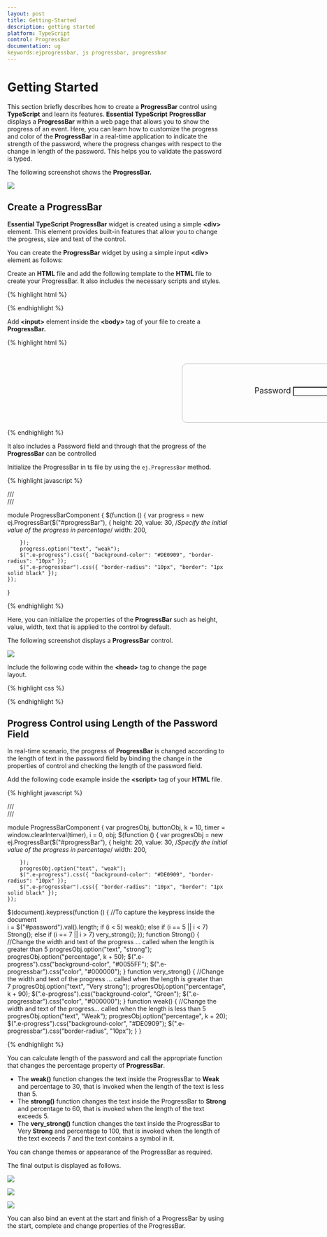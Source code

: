 ```yaml
---
layout: post
title: Getting-Started
description: getting started
platform: TypeScript
control: ProgressBar
documentation: ug
keywords:ejprogressbar, js progressbar, progressbar
---
```


# Getting Started

This section briefly describes how to create a **ProgressBar** control using **TypeScript** and learn its features.
**Essential TypeScript** **ProgressBar** displays a **ProgressBar** within a web page that allows you to show the progress of an event. Here, you can learn how to customize the progress and color of the **ProgressBar** in a real-time application to indicate the strength of the password, where the progress changes with respect to the change in length of the password. This helps you to validate the password is typed. 

The following screenshot shows the **ProgressBar.**


![](/js/ProgressBar/Getting-Started_images/Getting-Started_img1.png) 

## Create a ProgressBar

**Essential TypeScript ProgressBar** widget is created using a simple **&lt;div&gt;** element. This element provides built-in features that allow you to change the progress, size and text of the control.

You can create the **ProgressBar** widget by using a simple input **&lt;div&gt;** element as follows:

 Create an **HTML** file and add the following template to the **HTML** file to create your ProgressBar. It also includes the necessary scripts and styles.

{% highlight html %}

<!doctype html>
<html>
    <head>
    <meta charset="utf-8" />
    <title>Getting Started - RichTextEditor</title>
    <link href="http://cdn.syncfusion.com/{{ site.releaseversion }}/js/web/flat-azure/ej.web.all.min.css" rel="stylesheet" />
    <script src="http://cdn.syncfusion.com/js/assets/external/jquery-1.10.2.min.js"></script>  
    <script src="http://cdn.syncfusion.com/{{ site.releaseversion }}/js/web/ej.web.all.min.js"></script>
    </head>
   <body>
      <! -- add rating element here -->
   </body>
</html>

{% endhighlight %}

 Add **&lt;input&gt;** element inside the **&lt;body&gt;** tag of your file to create a **ProgressBar.**

{% highlight html %}

<div style="content-container-fluid">
   <div class="row">
      <div class="cols-sample-area">
         <div class="frame">
            <div class="wrap_up">
               <!--Initializing password field*-->
               <label for="startButton">Password</label>
               <input type="password" id="password" style="border-radius:0px"/>
            </div>
            <div class="control">
               <!--initializing ProgressBar control-->
               <div id="progressBar"></div>
            </div>
         </div>
      </div>
   </div>
</div>

{% endhighlight %}

It also includes a Password field and through that the progress of the **ProgressBar** can be controlled
 
Initialize the ProgressBar in ts file by using the `ej.ProgressBar` method.

{% highlight javascript %}
    
/// <reference path="jquery.d.ts" />  
/// <reference path="scripts/typings/ej/ej.web.all.d.ts" />
      
module ProgressBarComponent {
    $(function () {
         var progress = new ej.ProgressBar($("#progressBar"), {
            height: 20,
            value: 30,  /*Specify the initial value of the progress in percentage*/
            width: 200,

        });
        progress.option("text", "weak");
        $(".e-progress").css({ "background-color": "#DE0909", "border-radius": "10px" });
        $(".e-progressbar").css({ "border-radius": "10px", "border": "1px solid black" });
    });
}

{% endhighlight %}

Here, you can initialize the properties of the **ProgressBar** such as height, value, width, text that is applied to the control by default.

The following screenshot displays a **ProgressBar** control.

![](/js/ProgressBar/Getting-Started_images/Getting-Started_img2.png) 

Include the following code within the **&lt;head&gt;** tag to change the page layout.

{% highlight css %}

<style type="text/css" class="cssStyles">
   /*applying styles */
   .frame {
       border: 1px solid #BBBCBB;
       border-radius: 10px 10px 10px 10px;
       padding: 50px 60px;
       margin-top: 40px;
       width: 400px;
       margin-left: 400px;
   }
   .control {
       margin-bottom: 5px;
       margin-left: 230px;
   }
   .wrap_up {
       margin-left: 105px;
       font-size: 18px;
   }
   #progressBar {
       margin-top: 10px;
   }
</style>

{% endhighlight %}

## Progress Control using Length of the Password Field

In real-time scenario, the progress of **ProgressBar** is changed according to the length of text in the password field by binding the change in the properties of control and checking the length of the password field.

Add the following code example inside the **&lt;script&gt;** tag of your **HTML** file.

{% highlight javascript %}

/// <reference path="jquery.d.ts" />  
/// <reference path="scripts/typings/ej/ej.web.all.d.ts" />
      
module ProgressBarComponent {
    var progresObj, buttonObj, k = 10, timer = window.clearInterval(timer), i = 0, obj;
    $(function () {
         var progresObj = new ej.ProgressBar($("#progressBar"), {
            height: 20,
            value: 30,  /*Specify the initial value of the progress in percentage*/
            width: 200,

        });
        progresObj.option("text", "weak");
        $(".e-progress").css({ "background-color": "#DE0909", "border-radius": "10px" });
        $(".e-progressbar").css({ "border-radius": "10px", "border": "1px solid black" });
    });
$(document).keypress(function () {    //To capture the keypress inside the document           
    i = $("#password").val().length;
    if (i < 5)
       weak();
    else if (i == 5 || i < 7)
       Strong();
    else if (i == 7 || i > 7)
    very_strong();
});
function Strong() {     //Change the width and text of the progress ... called when the length is greater than 5
    progresObj.option("text", "strong");
    progresObj.option("percentage", k + 50);
    $(".e-progress").css("background-color", "#0055FF");
    $(".e-progressbar").css("color", "#000000");
}
function very_strong() {     //Change the width and text of the progress ... called when the length is greater than 7
    progresObj.option("text", "Very strong");
    progresObj.option("percentage", k + 90);
    $(".e-progress").css("background-color", "Green");
    $(".e-progressbar").css("color", "#000000");
}
function weak() {     //Change the width and text of the progress... called when the length is less than 5
    progresObj.option("text", "Weak");
    progresObj.option("percentage", k + 20);
    $(".e-progress").css("background-color", "#DE0909");
    $(".e-progressbar").css("border-radius", "10px");
}
}

{% endhighlight %}

You can calculate length of the password and call the appropriate function that changes the percentage property of **ProgressBar**.

* The **weak()** function changes the text inside the ProgressBar to **Weak** and percentage to 30, that is invoked when the length of the text is less than 5.
* The **strong()** function changes the text inside the ProgressBar to **Strong** and percentage to 60, that is invoked when the length of the text exceeds 5.
* The **very_strong()** function changes the text inside the ProgressBar to Very **Strong** and percentage to 100, that is invoked when the length of the text exceeds 7 and the text contains a symbol in it.

You can change themes or appearance of the ProgressBar as required.

The final output is displayed as follows.

![](/js/ProgressBar/Getting-Started_images/Getting-Started_img3.png) 

![](/js/ProgressBar/Getting-Started_images/Getting-Started_img4.png) 

![](/js/ProgressBar/Getting-Started_images/Getting-Started_img5.png) 

You can also bind an event at the start and finish of a ProgressBar by using the start, complete and change properties of the ProgressBar.

